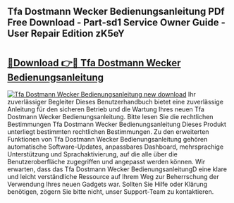 ## Tfa Dostmann Wecker Bedienungsanleitung PDf Free Download - Part-sd1 Service Owner Guide - User Repair Edition zK5eY

# <h2><a href="http://df2ulaj.blite.top/?on=Tfa+Dostmann+Wecker+Bedienungsanleitung">🔗Download 👉🔴 Tfa Dostmann Wecker Bedienungsanleitung</a></h2>

[![Tfa Dostmann Wecker Bedienungsanleitung new download](https://i.imgur.com/lujVjoI.png)](http://df2ulaj.blite.top/?on=Tfa+Dostmann+Wecker+Bedienungsanleitung)
Ihr zuverlässiger Begleiter Dieses Benutzerhandbuch bietet eine zuverlässige Anleitung für den sicheren Betrieb und die Wartung Ihres neuen Tfa Dostmann Wecker Bedienungsanleitung. Bitte lesen Sie die rechtlichen Bestimmungen Tfa Dostmann Wecker Bedienungsanleitung Dieses Produkt unterliegt bestimmten rechtlichen Bestimmungen. Zu den erweiterten Funktionen von Tfa Dostmann Wecker Bedienungsanleitung gehören automatische Software-Updates, anpassbares Dashboard, mehrsprachige Unterstützung und Sprachaktivierung, auf die alle über die Benutzeroberfläche zugegriffen und angepasst werden können. Wir erwarten, dass das Tfa Dostmann Wecker BedienungsanleitungD eine klare und leicht verständliche Ressource auf Ihrem Weg zur Beherrschung der Verwendung Ihres neuen Gadgets war. Sollten Sie Hilfe oder Klärung benötigen, zögern Sie bitte nicht, unser Support-Team zu kontaktieren.

